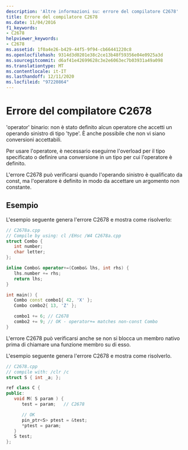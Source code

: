 ```yaml
---
description: 'Altre informazioni su: errore del compilatore C2678'
title: Errore del compilatore C2678
ms.date: 11/04/2016
f1_keywords:
- C2678
helpviewer_keywords:
- C2678
ms.assetid: 1f0a4e26-b429-44f5-9f94-cb66441220c8
ms.openlocfilehash: 9314d3d0201e38c2ce13b48f59356e04e0925a3d
ms.sourcegitcommit: d6af41e42699628c3e2e6063ec7b03931a49a098
ms.translationtype: MT
ms.contentlocale: it-IT
ms.lasthandoff: 12/11/2020
ms.locfileid: "97220864"
---
```

# <a name="compiler-error-c2678"></a>Errore del compilatore C2678

'operator' binario: non è stato definito alcun operatore che accetti un operando sinistro di tipo 'type'. È anche possibile che non vi siano conversioni accettabili.

Per usare l'operatore, è necessario eseguirne l'overload per il tipo specificato o definire una conversione in un tipo per cui l'operatore è definito.

L'errore C2678 può verificarsi quando l'operando sinistro è qualificato da const, ma l'operatore è definito in modo da accettare un argomento non constante.

## <a name="examples"></a>Esempio

L'esempio seguente genera l'errore C2678 e mostra come risolverlo:

```cpp
// C2678a.cpp
// Compile by using: cl /EHsc /W4 C2678a.cpp
struct Combo {
   int number;
   char letter;
};

inline Combo& operator+=(Combo& lhs, int rhs) {
   lhs.number += rhs;
   return lhs;
}

int main() {
   Combo const combo1{ 42, 'X' };
   Combo combo2{ 13, 'Z' };

   combo1 += 6; // C2678
   combo2 += 9; // OK - operator+= matches non-const Combo
}
```

L'errore C2678 può verificarsi anche se non si blocca un membro nativo prima di chiamare una funzione membro su di esso.

L'esempio seguente genera l'errore C2678 e mostra come risolverlo.

```cpp
// C2678.cpp
// compile with: /clr /c
struct S { int _a; };

ref class C {
public:
   void M( S param ) {
      test = param;   // C2678

      // OK
      pin_ptr<S> ptest = &test;
      *ptest = param;
   }
   S test;
};
```
